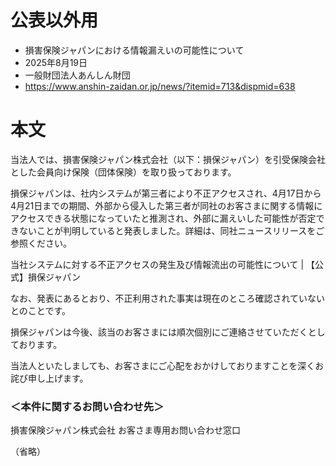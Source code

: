 # 公表以外用
- 損害保険ジャパンにおける情報漏えいの可能性について
- 2025年8月19日
- 一般財団法人あんしん財団
- https://www.anshin-zaidan.or.jp/news/?itemid=713&dispmid=638

# 本文
当法人では、損害保険ジャパン株式会社（以下：損保ジャパン）を引受保険会社とした会員向け保険（団体保険）を取り扱っております。

損保ジャパンは、社内システムが第三者により不正アクセスされ、4月17日から4月21日までの期間、外部から侵入した第三者が同社のお客さまに関する情報にアクセスできる状態になっていたと推測され、外部に漏えいした可能性が否定できないことが判明していると発表しました。詳細は、同社ニュースリリースをご参照ください。

当社システムに対する不正アクセスの発生及び情報流出の可能性について | 【公式】損保ジャパン


なお、発表にあるとおり、不正利用された事実は現在のところ確認されていないとのことです。

損保ジャパンは今後、該当のお客さまには順次個別にご連絡させていただくとしております。

当法人といたしましても、お客さまにご心配をおかけしておりますことを深くお詫び申し上げます。


### ＜本件に関するお問い合わせ先＞

損害保険ジャパン株式会社 お客さま専用お問い合わせ窓口

（省略）
